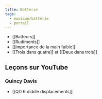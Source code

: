 ```yaml
---
title: Batterie
tags:
  - musique/batterie
  - portail
---
```


- [[Batteurs]]
- [[Rudiments]]
- [[Importance de la main faible]]
- [[Trois dans quatre]] et [[Deux dans trois]]

## Leçons sur YouTube

### Quincy Davis

* [[QD 6 diddle displacements]]
